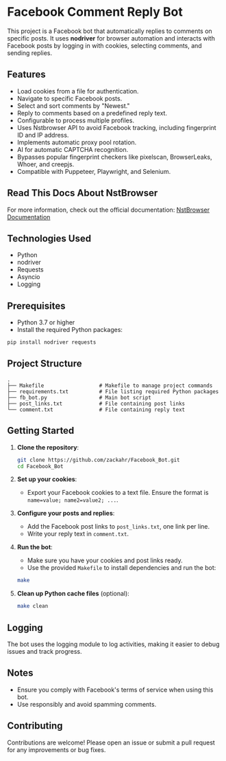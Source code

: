 # Facebook Comment Reply Bot

This project is a Facebook bot that automatically replies to comments on specific posts. It uses **nodriver** for browser automation and interacts with Facebook posts by logging in with cookies, selecting comments, and sending replies.

## Features

- Load cookies from a file for authentication.
- Navigate to specific Facebook posts.
- Select and sort comments by "Newest."
- Reply to comments based on a predefined reply text.
- Configurable to process multiple profiles.
- Uses Nstbrowser API to avoid Facebook tracking, including fingerprint ID and IP address.
- Implements automatic proxy pool rotation.
- AI for automatic CAPTCHA recognition.
- Bypasses popular fingerprint checkers like pixelscan, BrowserLeaks, Whoer, and creepjs.
- Compatible with Puppeteer, Playwright, and Selenium.

## Read This Docs About NstBrowser

For more information, check out the official documentation: [NstBrowser Documentation](https://docs.nstbrowser.io/)

## Technologies Used

- Python
- nodriver
- Requests
- Asyncio
- Logging

## Prerequisites

- Python 3.7 or higher
- Install the required Python packages:

```bash
pip install nodriver requests
```

## Project Structure

```
.
├── Makefile                  # Makefile to manage project commands
├── requirements.txt          # File listing required Python packages
├── fb_bot.py                 # Main bot script
├── post_links.txt            # File containing post links
└── comment.txt               # File containing reply text
```

## Getting Started

1. **Clone the repository**:

   ```bash
   git clone https://github.com/zackahr/Facebook_Bot.git
   cd Facebook_Bot
   ```

2. **Set up your cookies**:
   - Export your Facebook cookies to a text file. Ensure the format is `name=value; name2=value2; ...`.

3. **Configure your posts and replies**:
   - Add the Facebook post links to `post_links.txt`, one link per line.
   - Write your reply text in `comment.txt`.

4. **Run the bot**:
   - Make sure you have your cookies and post links ready.
   - Use the provided `Makefile` to install dependencies and run the bot:

   ```bash
   make
   ```

5. **Clean up Python cache files** (optional):

   ```bash
   make clean
   ```

## Logging

The bot uses the logging module to log activities, making it easier to debug issues and track progress.

## Notes

- Ensure you comply with Facebook's terms of service when using this bot.
- Use responsibly and avoid spamming comments.

## Contributing

Contributions are welcome! Please open an issue or submit a pull request for any improvements or bug fixes.
